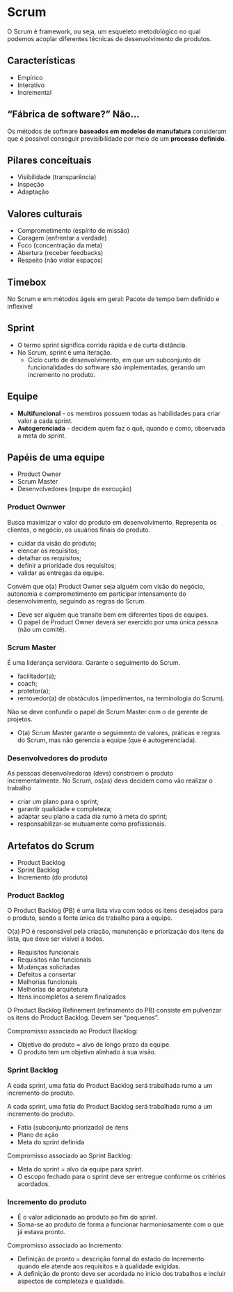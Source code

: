 # Scrum

O Scrum é framework, ou seja, um esqueleto metodológico no qual podemos acoplar diferentes técnicas de desenvolvimento de produtos.

## Características

- Empírico
- Interativo
- Incremental

## “Fábrica de software?” Não…

Os métodos de software **baseados em modelos de manufatura** consideram que é possível  conseguir previsibilidade por meio de um **processo definido**.

## Pilares conceituais

- Visibilidade (transparência)
- Inspeção
- Adaptação

## Valores culturais

- Comprometimento (espírito de missão)
- Coragem (enfrentar a verdade)
- Foco (concentração da meta)
- Abertura (receber feedbacks)
- Respeito (não violar espaços)

## Timebox

No Scrum e em métodos ágeis em geral: Pacote de tempo bem definido e inflexível

## Sprint

- O termo sprint significa corrida rápida e de curta distância.
- No Scrum, sprint é uma iteração.
  - Ciclo curto de desenvolvimento, em que um subconjunto de funcionalidades do software são implementadas, gerando um incremento no produto.

## Equipe

- **Multifuncional** - os membros possuem todas as habilidades para criar valor a cada sprint.
- **Autogerenciada** - decidem quem faz o quê, quando e como, observada a meta do sprint.

## Papéis de uma equipe

- Product Owner
- Scrum Master
- Desenvolvedores (equipe de execução)

### Product Ownwer

Busca maximizar o valor do produto em desenvolvimento. Representa os clientes, o negócio, os usuários finais do produto.

- cuidar da visão do produto;
- elencar os requisitos;
- detalhar os requisitos;
- definir a prioridade dos requisitos;
- validar as entregas da equipe.

Convém que o(a) Product Owner seja alguém com visão do negócio, autonomia e comprometimento em participar intensamente do desenvolvimento, seguindo as regras do Scrum.

- Deve ser alguém que transite bem em diferentes tipos de equipes.
- O papel de Product Owner deverá ser exercido por uma única pessoa (não um comitê).

### Scrum Master

É uma liderança servidora. Garante o seguimento do Scrum.

- facilitador(a);
- coach;
- protetor(a);
- removedor(a) de obstáculos (impedimentos, na terminologia do Scrum).

Não se deve confundir o papel de Scrum Master com o de gerente de projetos.

- O(a) Scrum Master garante o seguimento de valores, práticas e regras do Scrum, mas não gerencia a equipe (que é autogerenciada).

### Desenvolvedores do produto

As pessoas desenvolvedoras (devs) constroem o produto incrementalmente. No Scrum, os(as) devs decidem como vão realizar o trabalho

- criar um plano para o sprint;
- garantir qualidade e completeza;
- adaptar seu plano a cada dia rumo à meta do sprint;
- responsabilizar-se mutuamente como profissionais.

## Artefatos do Scrum

- Product Backlog
- Sprint Backlog
- Incremento (do produto)

### Product Backlog

O Product Backlog (PB) é uma lista viva com todos os itens desejados para o produto, sendo a fonte única de trabalho para a equipe. 

O(a) PO é responsável pela criação, manutenção e priorização dos itens da lista, que deve ser visível a todos.

- Requisitos funcionais
- Requisitos não funcionais
- Mudanças solicitadas
- Defeitos a consertar
- Melhorias funcionais
- Melhorias de arquitetura
- Itens incompletos a serem finalizados

O Product Backlog Refinement (refinamento do PB) consiste em pulverizar os itens do Product Backlog. Devem ser “pequenos”.

Compromisso associado ao Product Backlog:

- Objetivo do produto = alvo de longo prazo da equipe.
- O produto tem um objetivo alinhado à sua visão.

### Sprint Backlog

A cada sprint, uma fatia do Product Backlog será trabalhada rumo a um incremento do produto.

A cada sprint, uma fatia do Product Backlog será trabalhada rumo a um incremento do produto.

- Fatia (subconjunto priorizado) de itens
- Plano de ação 
- Meta do sprint definida

Compromisso associado ao Sprint Backlog:

- Meta do sprint = alvo da equipe para sprint.
- O escopo fechado para o sprint deve ser entregue conforme os critérios acordados.

### Incremento do produto

- É o valor adicionado ao produto ao fim do sprint.
- Soma-se ao produto de forma a funcionar harmoniosamente com o que já estava pronto.

Compromisso associado ao Incremento:

- Definição de pronto = descrição formal do estado do Incremento quando ele atende aos requisitos e à qualidade exigidas.
- A definição de pronto deve ser acordada no início dos trabalhos e incluir aspectos de completeza e qualidade.




